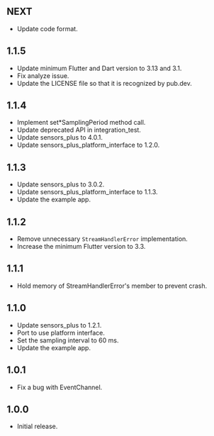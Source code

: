 ## NEXT

* Update code format.

## 1.1.5

* Update minimum Flutter and Dart version to 3.13 and 3.1.
* Fix analyze issue.
* Update the LICENSE file so that it is recognized by pub.dev.

## 1.1.4

* Implement set*SamplingPeriod method call.
* Update deprecated API in integration_test.
* Update sensors_plus to 4.0.1.
* Update sensors_plus_platform_interface to 1.2.0.

## 1.1.3

* Update sensors_plus to 3.0.2.
* Update sensors_plus_platform_interface to 1.1.3.
* Update the example app.

## 1.1.2

* Remove unnecessary `StreamHandlerError` implementation.
* Increase the minimum Flutter version to 3.3.

## 1.1.1

* Hold memory of StreamHandlerError's member to prevent crash.

## 1.1.0

* Update sensors_plus to 1.2.1.
* Port to use platform interface.
* Set the sampling interval to 60 ms.
* Update the example app.

## 1.0.1

* Fix a bug with EventChannel.

## 1.0.0

* Initial release.
